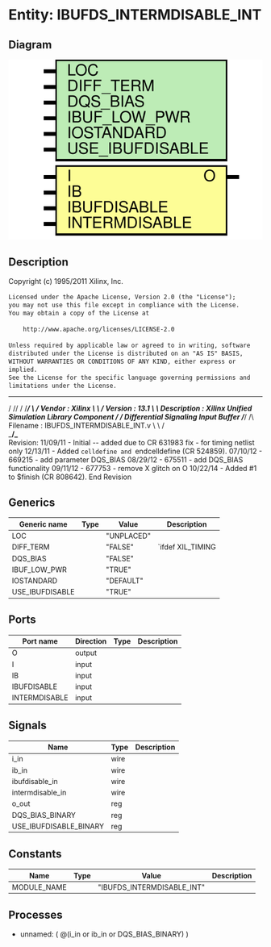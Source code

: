 # Entity: IBUFDS_INTERMDISABLE_INT

## Diagram

![Diagram](IBUFDS_INTERMDISABLE_INT.svg "Diagram")
## Description

   Copyright (c) 1995/2011 Xilinx, Inc.
 
    Licensed under the Apache License, Version 2.0 (the "License");
    you may not use this file except in compliance with the License.
    You may obtain a copy of the License at
 
        http://www.apache.org/licenses/LICENSE-2.0
 
    Unless required by applicable law or agreed to in writing, software
    distributed under the License is distributed on an "AS IS" BASIS,
    WITHOUT WARRANTIES OR CONDITIONS OF ANY KIND, either express or implied.
    See the License for the specific language governing permissions and
    limitations under the License.
   ____  ____
  /   /\/   /
 /___/  \  /    Vendor : Xilinx
 \   \   \/     Version : 13.1
  \   \         Description : Xilinx Unified Simulation Library Component
  /   /                  Differential Signaling Input Buffer
 /___/   /\     Filename : IBUFDS_INTERMDISABLE_INT.v
 \   \  /  \
  \___\/\___\
 Revision:
    11/09/11 - Initial -- added due to CR 631983 fix - for timing netlist only
    12/13/11 - Added `celldefine and `endcelldefine (CR 524859).
    07/10/12 - 669215 - add parameter DQS_BIAS
    08/29/12 - 675511 - add DQS_BIAS functionality
    09/11/12 - 677753 - remove X glitch on O
    10/22/14 - Added #1 to $finish (CR 808642).
 End Revision
 
## Generics

| Generic name    | Type | Value      | Description        |
| --------------- | ---- | ---------- | ------------------ |
| LOC             |      | "UNPLACED" |                    |
| DIFF_TERM       |      | "FALSE"    | `ifdef XIL_TIMING  |
| DQS_BIAS        |      | "FALSE"    |                    |
| IBUF_LOW_PWR    |      | "TRUE"     |                    |
| IOSTANDARD      |      | "DEFAULT"  |                    |
| USE_IBUFDISABLE |      | "TRUE"     |                    |
## Ports

| Port name     | Direction | Type | Description |
| ------------- | --------- | ---- | ----------- |
| O             | output    |      |             |
| I             | input     |      |             |
| IB            | input     |      |             |
| IBUFDISABLE   | input     |      |             |
| INTERMDISABLE | input     |      |             |
## Signals

| Name                   | Type | Description |
| ---------------------- | ---- | ----------- |
| i_in                   | wire |             |
| ib_in                  | wire |             |
| ibufdisable_in         | wire |             |
| intermdisable_in       | wire |             |
| o_out                  | reg  |             |
| DQS_BIAS_BINARY        | reg  |             |
| USE_IBUFDISABLE_BINARY | reg  |             |
## Constants

| Name        | Type | Value                      | Description |
| ----------- | ---- | -------------------------- | ----------- |
| MODULE_NAME |      | "IBUFDS_INTERMDISABLE_INT" |             |
## Processes
- unnamed: ( @(i_in or ib_in or DQS_BIAS_BINARY) )
